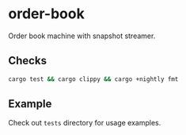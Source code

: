 # order-book

Order book machine with snapshot streamer.

## Checks

```sh
cargo test && cargo clippy && cargo +nightly fmt
```

## Example

Check out `tests` directory for usage examples.
